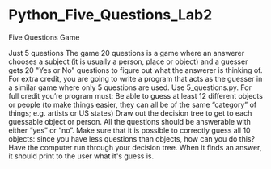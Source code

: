 # Python_Five_Questions_Lab2
Five Questions Game


Just 5 questions The game 20 questions is a game where an answerer chooses a subject (it is usually a person, place or object) and a guesser gets 20 "Yes or No" questions to figure out what the answerer is thinking of. For extra credit, you are going to write a program that acts as the guesser in a similar game where only 5 questions are used. Use 5_questions.py.  For full credit you’re program must:  Be able to guess at least 12 different objects or people (to make things easier, they can all be of the same “category” of things; e.g. artists or US states) Draw out the decision tree to get to each guessable object or person. All the questions should be answerable with either “yes” or “no”. Make sure that it is possible to correctly guess all 10 objects: since you have less questions than objects, how can you do this? Have the computer run through your decision tree. When it finds an answer, it should print to the user what it's guess is.
